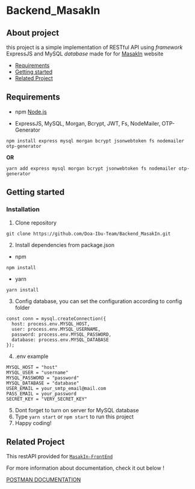 # Backend_MasakIn
## About project

this project is a simple implementation of RESTful API using *framework* ExpressJS and MySQL *database* made for for <a href="http://bit.ly/MasakIn">MasakIn</a> website

- [Requirements](#requirements)
- [Getting started](#getting-started)
- [Related Project](#related-project)

## Requirements

- npm [Node.js](https://nodejs.org/en/download/)
  

- ExpressJS,  MySQL, Morgan, Bcrypt, JWT, Fs, NodeMailer, OTP-Generator
  

```
npm install express mysql morgan bcrypt jsonwebtoken fs nodemailer otp-generator
```
**OR**
```
yarn add express mysql morgan bcrypt jsonwebtoken fs nodemailer otp-generator
```

## Getting started

### Installation

1. Clone repository
  
  ```
  git clone https://github.com/Doa-Ibu-Team/Backend_MasakIn.git
  ```
  
2. Install dependencies from package.json
  
  - npm
    
  
  ```
  npm install
  ```
  
  - yarn
    
  
  ```
  yarn install
  ```
  
3. Config database, you can set the configuration according to config folder
  
  ```
  const conn = mysql.createConnection({
    host: process.env.MYSQL_HOST,
    user: process.env.MYSQL_USERNAME,
    password: process.env.MYSQL_PASSWORD,
    database: process.env.MYSQL_DATABASE
  });
  ```
4. .env example

  ```
  MYSQL_HOST = "host"
  MYSQL_USER = "username"
  MYSQL_PASSWORD = "password"
  MYSQL_DATABASE = "database"
  USER_EMAIL = your_smtp_email@mail.com
  PASS_EMAIL = your_password
  SECRET_KEY = "VERY_SECRET_KEY"
  ```
  
5. Dont forget to turn on server for MySQL database
6. Type `yarn start` or `npm start` to run this project
7. Happy coding!

## Related Project

This restAPI provided for [`MasakIn-FrontEnd`](https://github.com/Doa-Ibu-Team/Frontend_Masakin/)

For more information about documentation, check it out below ! 

[POSTMAN DOCUMENTATION](https://documenter.getpostman.com/view/13530339/TVt17j7a)
